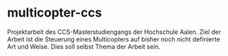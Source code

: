 multicopter-ccs
===============

Projektarbeit des CCS-Masterstudiengangs der Hochschule Aalen. Ziel der Arbeit ist die Steuerung eines Multicopters auf bisher noch nicht definierte Art und Weise. Dies soll selbst Thema der Arbeit sein.

